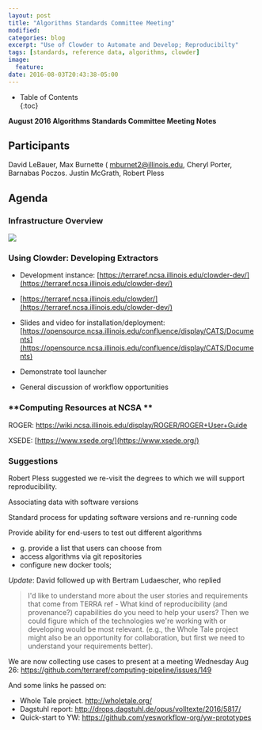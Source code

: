 ```yaml
---
layout: post
title: "Algorithms Standards Committee Meeting"
modified: 
categories: blog
excerpt: "Use of Clowder to Automate and Develop; Reproducibilty"
tags: [standards, reference data, algorithms, clowder]
image:
  feature:
date: 2016-08-03T20:43:38-05:00
---
```



* Table of Contents                                                                                 
{:toc}

**August 2016 Algorithms Standards Committee Meeting Notes**

## **Participants**

David LeBauer, Max Burnette ( [mburnet2@illinois.edu](mailto:mburnet2@illinois.edu), Cheryl Porter, Barnabas Poczos. Justin McGrath, Robert Pless

## **Agenda**

### **Infrastructure Overview**

 ![](https://github.com/terraref/terraref.github.io/blob/master/images/Pipeline%20July%202016.png)
 
### **Using Clowder: Developing Extractors**

- Development instance: [https://terraref.ncsa.illinois.edu/clowder-dev/](https://terraref.ncsa.illinois.edu/clowder-dev/)
- [https://terraref.ncsa.illinois.edu/clowder/](https://terraref.ncsa.illinois.edu/clowder-dev/)

- Slides and video for installation/deployment: [https://opensource.ncsa.illinois.edu/confluence/display/CATS/Documents](https://opensource.ncsa.illinois.edu/confluence/display/CATS/Documents)

- Demonstrate tool launcher

- General discussion of workflow opportunities

### **Computing Resources at NCSA       **

ROGER: https://wiki.ncsa.illinois.edu/display/ROGER/ROGER+User+Guide

XSEDE: [https://www.xsede.org/](https://www.xsede.org/)

### **Suggestions**

 Robert Pless suggested we re-visit the degrees to which we will support reproducibility.

Associating data with software versions

Standard process for updating software versions and re-running code

Provide ability for end-users to test out different algorithms

- g. provide a list that users can choose from
- access algorithms via git repositories
- configure new docker tools;


_Update_: David followed up with Bertram Ludaescher, who replied

> I'd like to understand more about the user stories and requirements that come from TERRA ref - What kind of reproducibility (and provenance?) capabilities do you need to help your users?  Then we could figure which of the technologies we're working with or developing would be most relevant.
(e.g., the Whole Tale project might also be an opportunity for collaboration, but first we need to understand your requirements better).

We are now collecting use cases to present at a meeting Wednesday Aug 26: https://github.com/terraref/computing-pipeline/issues/149

And some links he passed on:

* Whole Tale project. http://wholetale.org/
* Dagstuhl report: http://drops.dagstuhl.de/opus/volltexte/2016/5817/
* Quick-start to YW:
https://github.com/yesworkflow-org/yw-prototypes